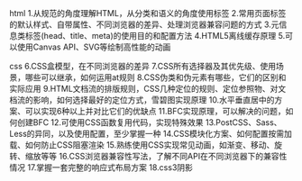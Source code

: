 html
1.从规范的角度理解HTML，从分类和语义的角度使用标签
2.常用页面标签的默认样式、自带属性、不同浏览器的差异、处理浏览器兼容问题的方式
3.元信息类标签(head、title、meta)的使用目的和配置方法
4.HTML5离线缓存原理
5.可以使用Canvas API、SVG等绘制高性能的动画

css
6.CSS盒模型，在不同浏览器的差异
7.CSS所有选择器及其优先级、使用场景，哪些可以继承，如何运用at规则
8.CSS伪类和伪元素有哪些，它们的区别和实际应用
9.HTML文档流的排版规则，CSS几种定位的规则、定位参照物、对文档流的影响，如何选择最好的定位方式，雪碧图实现原理
10.水平垂直居中的方案、可以实现6种以上并对比它们的优缺点
11.BFC实现原理，可以解决的问题，如何创建BFC
12.可使用CSS函数复用代码，实现特殊效果
13.PostCSS、Sass、Less的异同，以及使用配置，至少掌握一种
14.CSS模块化方案、如何配置按需加载、如何防止CSS阻塞渲染
15.熟练使用CSS实现常见动画，如渐变、移动、旋转、缩放等等
16.CSS浏览器兼容性写法，了解不同API在不同浏览器下的兼容性情况
17.掌握一套完整的响应式布局方案
18.css3阴影